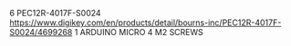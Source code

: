 6 PEC12R-4017F-S0024 https://www.digikey.com/en/products/detail/bourns-inc/PEC12R-4017F-S0024/4699268
1 ARDUINO MICRO
4 M2 SCREWS 


